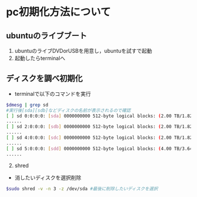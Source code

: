 # pc初期化方法について
## ubuntuのライブブート
1. ubuntuのライブDVDorUSBを用意し，ubuntuを試すで起動
2. 起動したらterminalへ
## ディスクを調べ初期化
- terminalで以下のコマンドを実行
```bash 
$dmesg | grep sd
#実行後[sda][sdb]などディスクの名前が表示されるので確認
[ ] sd 0:0:0:0: [sda] 0000000000 512-byte logical blocks: (2.00 TB/1.82 TiB)
......
[ ] sd 2:0:0:0: [sdb] 0000000000 512-byte logical blocks: (2.00 TB/1.82 TiB)
......
[ ] sd 4:0:0:0: [sdc] 0000000000 512-byte logical blocks: (2.00 TB/1.82 TiB)
......
[ ] sd 5:0:0:0: [sdd] 0000000000 512-byte logical blocks: (4.00 TB/3.64 TiB)
......
```
2. shred
- 消したいディスクを選択削除
```bash
$sudo shred -v -n 3 -z /dev/sda #最後に削除したいディスクを選択
```
